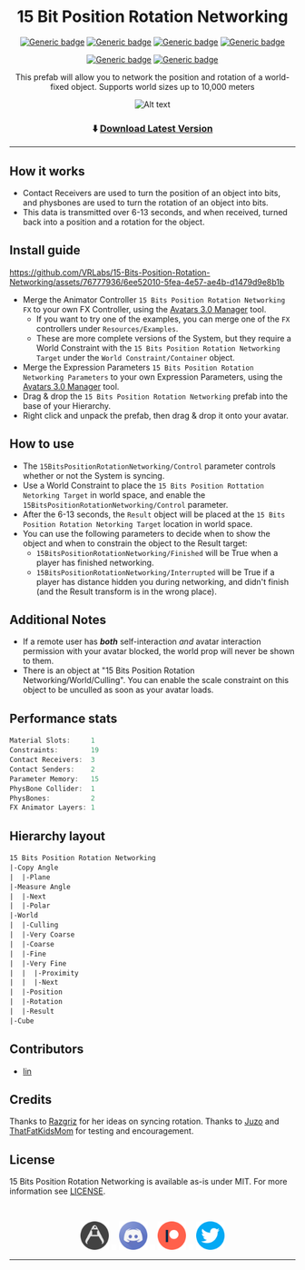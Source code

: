 <div align="center">

# 15 Bit Position Rotation Networking

[![Generic badge](https://img.shields.io/github/downloads/VRLabs/15-Bits-Position-Rotation-Networking/total?label=Downloads)](https://github.com/VRLabs/15-Bits-Position-Rotation-Networking/releases/latest)
[![Generic badge](https://img.shields.io/badge/License-MIT-informational.svg)](https://github.com/VRLabs/15-Bits-Position-Rotation-Networking/blob/main/LICENSE)
[![Generic badge](https://img.shields.io/badge/Unity-2019.4.31f1-lightblue.svg)](https://unity3d.com/unity/whats-new/2019.4.31)
[![Generic badge](https://img.shields.io/badge/SDK-AvatarSDK3-lightblue.svg)](https://vrchat.com/home/download)

[![Generic badge](https://img.shields.io/discord/706913824607043605?color=%237289da&label=DISCORD&logo=Discord&style=for-the-badge)](https://discord.vrlabs.dev/)
[![Generic badge](https://img.shields.io/endpoint.svg?url=https%3A%2F%2Fshieldsio-patreon.vercel.app%2Fapi%3Fusername%3Dvrlabs%26type%3Dpatrons&style=for-the-badge)](https://patreon.vrlabs.dev/)

This prefab will allow you to network the position and rotation of a world-fixed object. Supports world sizes up to 10,000 meters

![Alt text]()

### ⬇️ [Download Latest Version](https://github.com/VRLabs/15-Bits-Position-Rotation-Networking/releases/latest)

<!-- 
### 📦 [Add to VRChat Creator Companion]() -->

</div>

---

## How it works

* Contact Receivers are used to turn the position of an object into bits, and physbones are used to turn the rotation of an object into bits.
* This data is transmitted over 6-13 seconds, and when received, turned back into a position and a rotation for the object.

## Install guide

https://github.com/VRLabs/15-Bits-Position-Rotation-Networking/assets/76777936/6ee52010-5fea-4e57-ae4b-d1479d9e8b1b

* Merge the Animator Controller ``15 Bits Position Rotation Networking FX`` to your own FX Controller, using the [Avatars 3.0 Manager](https://github.com/VRLabs/Avatars-3.0-Manager) tool.
  * If you want to try one of the examples, you can merge one of the ``FX`` controllers under ``Resources/Examples``.
  * These are more complete versions of the System, but they require a World Constraint with the ``15 Bits Position Rotation Networking Target`` under the ``World Constraint/Container`` object.
* Merge the Expression Parameters ``15 Bits Position Rotation Networking Parameters`` to your own Expression Parameters, using the [Avatars 3.0 Manager](https://github.com/VRLabs/Avatars-3.0-Manager) tool.
* Drag & drop the ``15 Bits Position Rotation Networking`` prefab into the base of your Hierarchy.
* Right click and unpack the prefab, then drag & drop it onto your avatar.

## How to use

* The ``15BitsPositionRotationNetworking/Control`` parameter controls whether or not the System is syncing.
* Use a World Constraint to place the ``15 Bits Position Rottation Netorking Target`` in world space, and enable the ``15BitsPositionRotationNetworking/Control`` parameter.
* After the 6-13 seconds, the ``Result`` object will be placed at the ``15 Bits Position Rotation Netorking Target`` location in world space.
* You can use the following parameters to decide when to show the object and when to constrain the object to the Result target:
  * ``15BitsPositionRotationNetworking/Finished`` will be True when a player has finished networking.
  * ``15BitsPositionRotationNetworking/Interrupted`` will be True if a player has distance hidden you during networking, and didn't finish (and the Result transform is in the wrong place).

## Additional Notes

* If a remote user has _**both**_ self-interaction *and* avatar interaction permission with your avatar blocked, the world prop will never be shown to them.
* There is an object at "15 Bits Position Rotation Networking/World/Culling". You can enable the scale constraint on this object to be unculled as soon as your avatar loads.

## Performance stats

```c++
Material Slots:     1
Constraints:        19
Contact Receivers:  3
Contact Senders:    2
Parameter Memory:   15
PhysBone Collider:  1
PhysBones:          2
FX Animator Layers: 1
```

## Hierarchy layout

```html
15 Bits Position Rotation Networking
|-Copy Angle
|  |-Plane
|-Measure Angle
|  |-Next
|  |-Polar
|-World
|  |-Culling
|  |-Very Coarse
|  |-Coarse
|  |-Fine
|  |-Very Fine
|  |  |-Proximity
|  |  |-Next
|  |-Position
|  |-Rotation
|  |-Result
|-Cube
```

## Contributors

* [lin](https://github.com/oofdesu)

## Credits

Thanks to [Razgriz](https://github.com/rrazgriz) for her ideas on syncing rotation. Thanks to [Juzo](https://github.com/JuzoVR) and [ThatFatKidsMom](https://github.com/ThatFatKidsMom) for testing and encouragement.

## License

15 Bits Position Rotation Networking is available as-is under MIT. For more information see [LICENSE](https://github.com/VRLabs/15-Bits-Position-Rotation-Networking/blob/main/LICENSE).

​

<div align="center">

[<img src="https://github.com/VRLabs/Resources/raw/main/Icons/VRLabs.png" width="50" height="50">](https://vrlabs.dev "VRLabs")
<img src="https://github.com/VRLabs/Resources/raw/main/Icons/Empty.png" width="10">
[<img src="https://github.com/VRLabs/Resources/raw/main/Icons/Discord.png" width="50" height="50">](https://discord.vrlabs.dev/ "VRLabs")
<img src="https://github.com/VRLabs/Resources/raw/main/Icons/Empty.png" width="10">
[<img src="https://github.com/VRLabs/Resources/raw/main/Icons/Patreon.png" width="50" height="50">](https://patreon.vrlabs.dev/ "VRLabs")
<img src="https://github.com/VRLabs/Resources/raw/main/Icons/Empty.png" width="10">
[<img src="https://github.com/VRLabs/Resources/raw/main/Icons/Twitter.png" width="50" height="50">](https://twitter.com/vrlabsdev "VRLabs")

</div>

---
